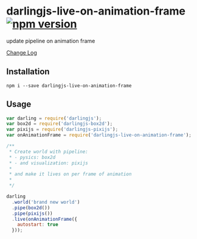 # darlingjs-live-on-animation-frame [![npm version](https://badge.fury.io/js/darlingjs-live-on-animation-frame.svg)](http://badge.fury.io/js/darlingjs-live-on-animation-frame)
update pipeline on animation frame

[Change Log](https://github.com/darlingjs/darlingjs-live-on-animation-frame/blob/master/CHANGELOG.md)

## Installation

```
npm i --save darlingjs-live-on-animation-frame
```

## Usage

```javascript
var darling = require('darlingjs');
var box2d = require('darlingjs-box2d');
var pixijs = require('darlingjs-pixijs');
var onAnimationFrame = require('darlingjs-live-on-animation-frame');

/**
 * Create world with pipeline:
 * - pysics: box2d
 * - and visualization: pixijs
 *
 * and make it lives on per frame of animation
 *
 */

darling
  .world('brand new world')
  .pipe(box2d())
  .pipe(pixijs())
  .live(onAnimationFrame({
    autostart: true
  }));
  
```
